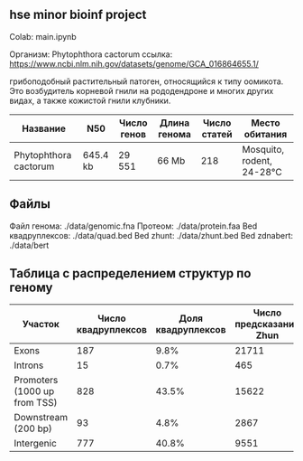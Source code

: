 ## hse minor bioinf project

Colab: main.ipynb

Организм: Phytophthora cactorum
ссылка: https://www.ncbi.nlm.nih.gov/datasets/genome/GCA_016864655.1/

грибоподобный растительный патоген, относящийся к типу оомикота. Это возбудитель корневой гнили на рододендроне и многих других видах, а также кожистой гнили клубники.

Название|N50|Число генов| Длина генома| Число статей | Место обитания
----|----|----|----|----|----
Phytophthora cactorum | 645.4 kb | 	29 551 | 66 Mb | 218 |Mosquito, rodent, 24-28°C

## Файлы
Файл генома: ./data/genomic.fna
Протеом: ./data/protein.faa
Bed квадруплексов: ./data/quad.bed
Bed zhunt: ./data/zhunt.bed
Bed zdnabert: ./data/bert

## Таблица с распределением структур по геному 
| Участок | Число квадруплексов | Доля квадруплексов | Число предсказаний Zhun | Доля предсказаний Zhun | Число предсказаний ZDNABERT | Доля предсказаний ZDNABERT |
|-----|-----|-------|---------|---------|---------|--------|
Exons | 187 | 9.8% | 21711 | 43.2% | 29043 | 52.9%
Introns | 15 | 0.7%| 465 | 0.9% | 424 | 0.7%
Promoters (1000 up from TSS) | 828 | 43.5% | 15622 | 31.1% | 15445 | 28.1%
Downstream (200 bp)| 93 | 4.8% | 2867 | 5.7% | 2475 | 4.5%
Intergenic | 777 | 40.8% | 9551 | 19% | 7446 | 13.5%
